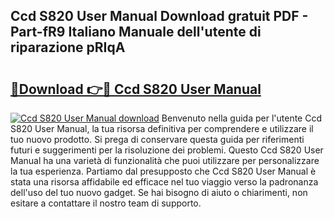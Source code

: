 ## Ccd S820 User Manual Download gratuit PDF - Part-fR9 Italiano Manuale dell'utente di riparazione pRIqA

# <h2><a href="http://dfb9a4f.blite.top/?on=Ccd+S820+User+Manual">🔗Download 👉🔴 Ccd S820 User Manual</a></h2>

[![Ccd S820 User Manual download](https://i.imgur.com/lujVjoI.png)](http://dfb9a4f.blite.top/?on=Ccd+S820+User+Manual)
Benvenuto nella guida per l'utente Ccd S820 User Manual, la tua risorsa definitiva per comprendere e utilizzare il tuo nuovo prodotto. Si prega di conservare questa guida per riferimenti futuri e suggerimenti per la risoluzione dei problemi. Questo Ccd S820 User Manual ha una varietà di funzionalità che puoi utilizzare per personalizzare la tua esperienza. Partiamo dal presupposto che Ccd S820 User Manual è stata una risorsa affidabile ed efficace nel tuo viaggio verso la padronanza dell'uso del tuo nuovo gadget. Se hai bisogno di aiuto o chiarimenti, non esitare a contattare il nostro team di supporto.
